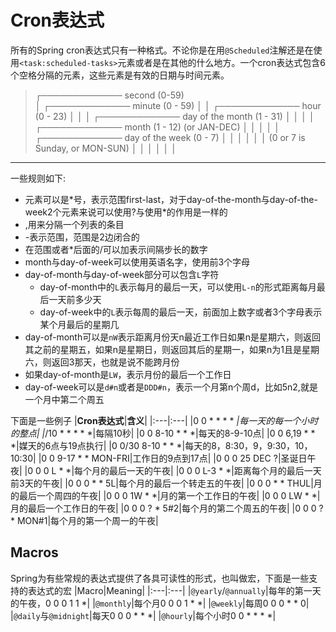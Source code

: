 # Cron表达式
所有的Spring cron表达式只有一种格式。不论你是在用`@Scheduled`注解还是在使用`<task:scheduled-tasks>`元素或者是在其他的什么地方。一个cron表达式包含6个空格分隔的元素，这些元素是有效的日期与时间元素。
>┌───────────── second (0-59)</br>
>│ ┌───────────── minute (0 - 59)
 │ │ ┌───────────── hour (0 - 23)
 │ │ │ ┌───────────── day of the month (1 - 31)
 │ │ │ │ ┌───────────── month (1 - 12) (or JAN-DEC)
 │ │ │ │ │ ┌───────────── day of the week (0 - 7)
 │ │ │ │ │ │          (0 or 7 is Sunday, or MON-SUN)
 │ │ │ │ │ │
 * * * * * *

一些规则如下:
- 元素可以是\*号，表示范围first-last，对于day-of-the-month与day-of-the-week2个元素来说可以使用?与使用\*的作用是一样的
- ,用来分隔一个列表的条目
- -表示范围，范围是2边闭合的
- 在范围或者*后面的/可以加表示间隔步长的数字
- month与day-of-week可以使用英语名字，使用前3个字母
- day-of-month与day-of-week部分可以包含`L`字符
  - day-of-month中的`L`表示每月的最后一天，可以使用`L-n`的形式距离每月最后一天前多少天
  - day-of-week中的`L`表示每周的最后一天，前面加上数字或者3个字母表示某个月最后的星期几
- day-of-month可以是`nW`表示距离月份天n最近工作日如果n是星期六，则返回其之前的星期五，如果n是星期日，则返回其后的星期一，如果n为1且是星期六，则返回3那天，也就是说不能跨月份
- 如果day-of-month是`LW`，表示月份的最后一个工作日
- day-of-week可以是`d#n`或者是`DDD#n`，表示一个月第n个周d，比如5n2,就是一个月中第二个周五

下面是一些例子
|**Cron表达式**|**含义**|
|:---|:---|
|0 0 * * * * *|每一天的每一个小时的整点|
|*/10 * * * * *|每隔10秒|
|0 0 8-10 * * *|每天的8-9-10点|
|0 0 6,19 * * *|媒天的6点与19点执行|
|0 0/30 8-10 * * *|每天的8，8:30，9，9:30，10，10:30|
|0 0 9-17 * * MON-FRI|工作日的9点到17点|
|0 0 0 25 DEC ?|圣诞日午夜|
|0 0 0 L * *|每个月的最后一天的午夜|
|0 0 0 L-3 * *|距离每个月的最后一天前3天的午夜|
|0 0 0 * * 5L|每个月的最后一个转走五的午夜|
|0 0 0 * * THUL|月的最后一个周四的午夜|
|0 0 0 1W * *|月的第一个工作日的午夜|
|0 0 0 LW * *|月的最后一个工作日的午夜|
|0 0 0 ? * 5#2|每个月的第二个周五的午夜|
|0 0 0 ? * MON#1|每个月的第一个周一的午夜|
## Macros
Spring为有些常规的表达式提供了各具可读性的形式，也叫做宏，下面是一些支持的表达式的宏
|Macro|Meaning|
|:---|:---|
|`@yearly`/`@annually`|每年的第一天的午夜，0 0 0 1 1 *|
|`@monthly`|每个月0 0 0 1 * *|
|`@weekly`|每周0 0 0 * * 0|
|`@daily`与`@midnight`|每天0 0 0 * * *|
|`@hourly`|每个小时0 0 * * * *|





























 
